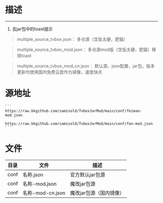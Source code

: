 # 描述
----

1. 去jar包中的toast提示


>multiple_source_tvbox.json： 多仓源（含饭太硬，肥猫）

>multiple_source_tvbox_mod.json： 多仓源mod版（含饭太硬，肥猫）移除toast

>multiple_source_tvbox_mod_cn.json： 默认源，json配置，jar包，版本更新均使用国内免费云盘作为镜像，速度快点

# 源地址
    ```
    https://raw.kkgithub.com/samisold/TvboxJarMod/main/conf/feimao-mod.json
    
    https://raw.kkgithub.com/samisold/TvboxJarMod/main/conf/fan-mod.json
    ```

# 文件

| 目录 | 文件             | 描述            |
| ---- | ---------------- | --------------- |
| conf | 名称.json        | 官方默认jar包源 |
| conf | 名称-mod.json    | 魔改jar包源     |
| conf | 名称-mod-cn.json | 魔改jar包源（国内镜像）     |

